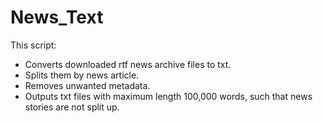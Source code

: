 # News_Text

This script:
- Converts downloaded rtf news archive files to txt.
- Splits them by news article.
- Removes unwanted metadata.
- Outputs txt files with maximum length 100,000 words, such that news stories are not split up.
